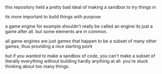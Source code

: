 this repository held a pretty bad ideal of making a sandbox to try things in

its more important to build things with purpose

a game engine for example shouldn't really be called an engine
its just a game after all. but some elements are in common.

all game engines are just games that happen to be a subset of many other games, thus providing a nice starting point

but if you wanted to make a sandbox of code, you can't make a subset of literally everything without building hardly anything at all. you're stuck thinking about too many things.


